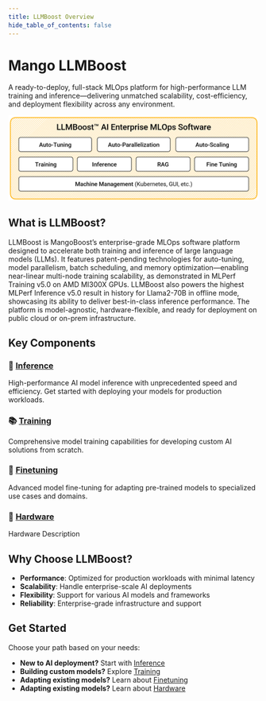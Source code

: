 ```yaml
---
title: LLMBoost Overview
hide_table_of_contents: false
---
```


# Mango LLMBoost

A ready-to-deploy, full-stack MLOps platform for high-performance LLM training and inference—delivering unmatched scalability, cost-efficiency, and deployment flexibility across any environment.

![LLMBoost](llmboost_components.png "LLMBoost AI Enterprise MLOps Software")
 
## What is LLMBoost?

LLMBoost is MangoBoost’s enterprise-grade MLOps software platform designed to accelerate both training and inference of large language models (LLMs). It features patent-pending technologies for auto-tuning, model parallelism, batch scheduling, and memory optimization—enabling near-linear multi-node training scalability, as demonstrated in MLPerf Training v5.0 on AMD MI300X GPUs. LLMBoost also powers the highest MLPerf Inference v5.0 result in history for Llama2-70B in offline mode, showcasing its ability to deliver best-in-class inference performance. The platform is model-agnostic, hardware-flexible, and ready for deployment on public cloud or on-prem infrastructure.

## Key Components

### 🧠 [Inference](/inference)
High-performance AI model inference with unprecedented speed and efficiency. Get started with deploying your models for production workloads.

### 📚 [Training](/training)  
Comprehensive model training capabilities for developing custom AI solutions from scratch.

### 🔄 [Finetuning](/finetuning)
Advanced model fine-tuning for adapting pre-trained models to specialized use cases and domains.

### 🔄 [Hardware](/hardware)
Hardware Description

## Why Choose LLMBoost?

- **Performance**: Optimized for production workloads with minimal latency
- **Scalability**: Handle enterprise-scale AI deployments
- **Flexibility**: Support for various AI models and frameworks
- **Reliability**: Enterprise-grade infrastructure and support

## Get Started

Choose your path based on your needs:

- **New to AI deployment?** Start with [Inference](/inference)
- **Building custom models?** Explore [Training](/training)  
- **Adapting existing models?** Learn about [Finetuning](/finetuning)
- **Adapting existing models?** Learn about [Hardware](/hardware)